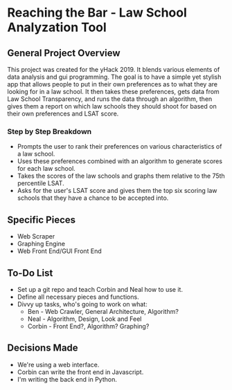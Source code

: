 # Reaching the Bar - Law School Analyzation Tool

## General Project Overview

This project was created for the yHack 2019. It blends various elements of data analysis and gui programming.
The goal is to have a simple yet stylish app that allows people to put in their own preferences as to what they are looking for in a law school. It then takes these preferences, gets data from Law School Transparency, and runs the data through an algorithm, then gives them a report on which law schools they should shoot for based on their own preferences and LSAT score.

### Step by Step Breakdown

* Prompts the user to rank their preferences on various characteristics of a law school.
* Uses these preferences combined with an algorithm to generate scores for each law school.
* Takes the scores of the law schools and graphs them relative to the 75th percentile LSAT.
* Asks for the user's LSAT score and gives them the top six scoring law schools that they have a chance to be accepted into.

## Specific Pieces

* Web Scraper
* Graphing Engine
* Web Front End/GUI Front End

## To-Do List

* Set up a git repo and teach Corbin and Neal how to use it.
* Define all necessary pieces and functions.
* Divvy up tasks, who's going to work on what:
  * Ben - Web Crawler, General Architecture, Algorithm?
  * Neal - Algorithm, Design, Look and Feel
  * Corbin - Front End?, Algorithm? Graphing?

## Decisions Made

* We're using a web interface.
* Corbin can write the front end in Javascript.
* I'm writing the back end in Python.